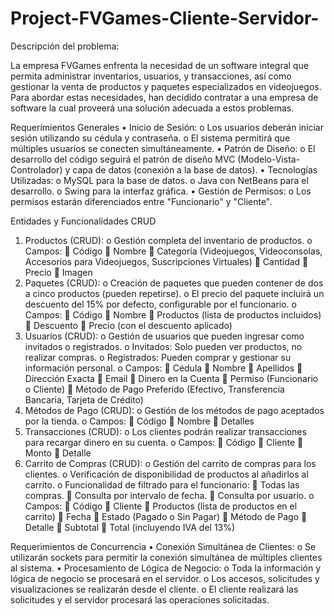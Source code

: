 # Project-FVGames-Cliente-Servidor-

Descripción del problema:

La empresa FVGames enfrenta la necesidad de un software integral que permita administrar inventarios, usuarios, y transacciones, así como gestionar la venta de productos y paquetes especializados en videojuegos. Para abordar estas necesidades, han decidido contratar a una empresa de software la cual proveerá una solución adecuada a estos problemas. 

Requerimientos Generales
•	Inicio de Sesión:
  o	Los usuarios deberán iniciar sesión utilizando su cédula y contraseña.
  o	El sistema permitirá que múltiples usuarios se conecten simultáneamente.
•	Patrón de Diseño:
  o	El desarrollo del código seguirá el patrón de diseño MVC (Modelo-Vista-Controlador) y capa de datos (conexión a la base de datos).
•	Tecnologías Utilizadas:
  o	MySQL para la base de datos.
  o	Java con NetBeans para el desarrollo.
  o	Swing para la interfaz gráfica.
•	Gestión de Permisos:
  o	Los permisos estarán diferenciados entre "Funcionario" y "Cliente".

Entidades y Funcionalidades CRUD
  1.	Productos (CRUD):
    o	Gestión completa del inventario de productos.
    o	Campos:
      	Código
      	Nombre
      	Categoría (Videojuegos, Videoconsolas, Accesorios para Videojuegos, Suscripciones Virtuales)
      	Cantidad
      	Precio
      	Imagen
2.	Paquetes (CRUD):
  o	Creación de paquetes que pueden contener de dos a cinco productos (pueden repetirse).
  o	El precio del paquete incluirá un descuento del 15% por defecto, configurable por el funcionario.
  o	Campos:
    	Código
    	Nombre
    	Productos (lista de productos incluidos)
    	Descuento
    	Precio (con el descuento aplicado)
3.	Usuarios (CRUD):
  o	Gestión de usuarios que pueden ingresar como invitados o registrados.
  o	Invitados: Solo pueden ver productos, no realizar compras.
  o	Registrados: Pueden comprar y gestionar su información personal.
  o	Campos:
    	Cédula
    	Nombre
    	Apellidos
    	Dirección Exacta
    	Email
    	Dinero en la Cuenta
    	Permiso (Funcionario o Cliente)
    	Método de Pago Preferido (Efectivo, Transferencia Bancaria, Tarjeta de Crédito)
4.	Métodos de Pago (CRUD):
  o	Gestión de los métodos de pago aceptados por la tienda.
  o	Campos:
    	Código
    	Nombre
    	Detalles
5.	Transacciones (CRUD):
  o	Los clientes podrán realizar transacciones para recargar dinero en su cuenta.
  o	Campos:
    	Código
    	Cliente
    	Monto
    	Detalle
6.	Carrito de Compras (CRUD):
  o	Gestión del carrito de compras para los clientes.
  o	Verificación de disponibilidad de productos al añadirlos al carrito.
  o	Funcionalidad de filtrado para el funcionario:
    	Todas las compras.
    	Consulta por intervalo de fecha.
    	Consulta por usuario.
    o	Campos:
    	Código
    	Cliente
    	Productos (lista de productos en el carrito)
    	Fecha
    	Estado (Pagado o Sin Pagar)
    	Método de Pago
    	Detalle
    	Subtotal
    	Total (incluyendo IVA del 13%)

Requerimientos de Concurrencia
  •	Conexión Simultánea de Clientes:
      o	Se utilizarán sockets para permitir la conexión simultánea de múltiples clientes al sistema.
  •	Procesamiento de Lógica de Negocio:
      o	Toda la información y lógica de negocio se procesará en el servidor.
      o	Los accesos, solicitudes y visualizaciones se realizarán desde el cliente.
      o	El cliente realizará las solicitudes y el servidor procesará las operaciones solicitadas.
